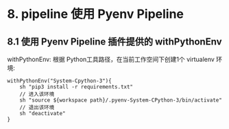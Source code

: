 # 8. pipeline 使用 Pyenv Pipeline

## 8.1 使用 Pyenv Pipeline 插件提供的 withPythonEnv

withPythonEnv: 根据 Python工具路径，在当前工作空间下创建1个 virtualenv 环境:

```
withPythonEnv("System-Cpython-3"){
    sh "pip3 install -r requirements.txt"
    // 进入该环境
    sh "source ${workspace path}/.pyenv-System-CPython-3/bin/activate"
    // 退出该环境
    sh "deactivate"
}
```

